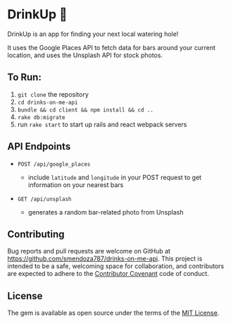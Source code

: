 # DrinkUp :beers:

DrinkUp is an app for finding your next local watering hole!

It uses the Google Places API to fetch data for bars around your current location, and uses the Unsplash API for stock photos.

## To Run:

1. `git clone` the repository
2. `cd drinks-on-me-api`
3. `bundle && cd client && npm install && cd ..`
4. `rake db:migrate`
5. run `rake start` to start up rails and react webpack servers

## API Endpoints

* `POST /api/google_places`

	- include `latitude` and `longitude` in your POST request to get information on your nearest bars

* `GET /api/unsplash`

	- generates a random bar-related photo from Unsplash

## Contributing

Bug reports and pull requests are welcome on GitHub at https://github.com/smendoza787/drinks-on-me-api. This project is intended to be a safe, welcoming space for collaboration, and contributors are expected to adhere to the [Contributor Covenant](https://github.com/smendoza787/drinks-on-me-api/blob/master/CONTRIBUTING.md) code of conduct.

## License

The gem is available as open source under the terms of the [MIT License](https://github.com/smendoza787/drinks-on-me-api/blob/master/LICENSE).